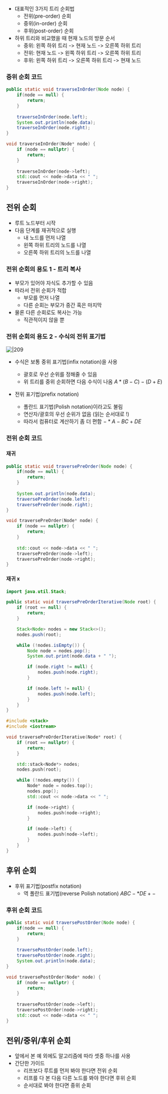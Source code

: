 - 대표적인 3가지 트리 순회법
	- 전위(pre-order) 순회
	- 중위(in-order) 순회
	- 후위(post-order) 순회
- 하위 트리와 비교했을 때 현재 노드의 방문 순서
	- 중위: 왼쪽 하위 트리 -> 현재 노드 -> 오른쪽 하위 트리
	- 전위: 현재 노드 -> 왼쪽 하위 트리 -> 오른쪽 하위 트리
	- 후위: 왼쪽 하위 트리 -> 오른쪽 하위 트리 -> 현재 노드


### 중위 순회 코드
```java
public static void traverseInOrder(Node node) {
	if(node == null) {
		return;
	}
	
	traverseInOrder(node.left);
	System.out.println(node.data);
	traverseInOrder(node.right);
}
```

```cpp
void traverseInOrder(Node* node) {
    if (node == nullptr) {
        return;
    }
    
    traverseInOrder(node->left);
    std::cout << node->data << " ";
    traverseInOrder(node->right);
}
```

## 전위 순회
- 루트 노드부터 시작
- 다음 단계를 재귀적으로 실행
	- 내 노드를 먼저 나열
	- 왼쪽 하위 트리의 노드를 나열
	- 오른쪽 하위 트리의 노드를 나열

### 전위 순회의 용도 1 - 트리 복사
- 부모가 있어야 자식도 추가할 수 있음
- 따라서 전위 순회가 적합
	- 부모를 먼저 나열
	- 다른 순회는 부모가 중간 혹은 마지막
- 물론 다른 순회로도 복사는 가능
	- 직관적이지 않을 뿐

### 전위 순회의 용도 2 - 수식의 전위 표기법
![|209](https://i.imgur.com/BA07Oa5.png)

- 수식은 보통 중위 표기법(infix notation)을 사용
	- 괄호로 우선 순위를 정해줄 수 있음
	- 위 트리를 중위 순회하면 다음 수식이 나옴
		$A * (B-C) - (D + E)$

- 전위 표기법(prefix notation)
	- 폴란드 표기법(Polish notation)이라고도 불림
	- 연산자/괄호의 우선 순위가 없음 (읽는 순서대로 !)
	- 따라서 컴퓨터로 계산하기 좀 더 편함
		$-*A -BC + DE$

### 전위 순회 코드

#### 재귀
```java
public static void traversePreOrder(Node node) {
    if(node == null) {
        return;
    }
    
    System.out.println(node.data);
    traversePreOrder(node.left);
    traversePreOrder(node.right);
}
```

```cpp
void traversePreOrder(Node* node) {
    if (node == nullptr) {
        return;
    }
    
    std::cout << node->data << " ";
    traversePreOrder(node->left);
    traversePreOrder(node->right);
}
```

#### 재귀 x
```java
import java.util.Stack;

public static void traversePreOrderIterative(Node root) {
    if (root == null) {
        return;
    }

    Stack<Node> nodes = new Stack<>();
    nodes.push(root);

    while (!nodes.isEmpty()) {
        Node node = nodes.pop();
        System.out.print(node.data + " ");

        if (node.right != null) {
            nodes.push(node.right);
        }

        if (node.left != null) {
            nodes.push(node.left);
        }
    }
}
```

```cpp
#include <stack>
#include <iostream>

void traversePreOrderIterative(Node* root) {
    if (root == nullptr) {
        return;
    }

    std::stack<Node*> nodes;
    nodes.push(root);

    while (!nodes.empty()) {
        Node* node = nodes.top();
        nodes.pop();
        std::cout << node->data << " ";

        if (node->right) {
            nodes.push(node->right);
        }

        if (node->left) {
            nodes.push(node->left);
        }
    }
}
```

## 후위 순회
- 후위 표기법(postfix notation)
	- 역 폴란드 표기법(reverse Polish notation)
	$ABC -* DE +-$


### 후위 순회 코드
```java
public static void traversePostOrder(Node node) {
    if(node == null) {
        return;
    }
    
    traversePostOrder(node.left);
    traversePostOrder(node.right);
    System.out.println(node.data);
}
```

```cpp
void traversePostOrder(Node* node) {
    if (node == nullptr) {
        return;
    }
    
    traversePostOrder(node->left);
    traversePostOrder(node->right);
    std::cout << node->data << " ";
}
```

## 전위/중위/후위 순회
- 앞에서 본 예 외에도 알고리즘에 따라 셋중 하나를 사용
- 간단한  가이드
	- 리프보다 루트를 먼저 봐야 한다면 전위 순회
	- 리프를 다 본 다음 다른 노드를 봐야 한다면 후위 순회
	- 순서대로 봐야 한다면 중위 순회
